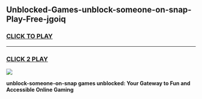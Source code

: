 
## Unblocked-Games-unblock-someone-on-snap-Play-Free-jgoiq
<h3>
<a href="https://premium76.site?title=unblock-someone-on-snap&ref=12A">CLICK TO PLAY</a></h3>
<hr>

<h3>
<a href="https://premium76.site?title=unblock-someone-on-snap&ref=12A">CLICK 2 PLAY</a>
  
</h3>

<a href="https://premium76.site?title=unblock-someone-on-snap&ref=12A"><img src="https://clearcache.store/games.png"></a>


**unblock-someone-on-snap games unblocked: Your Gateway to Fun and Accessible Online Gaming**
